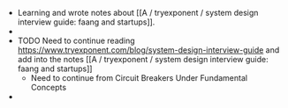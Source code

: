 - Learning and wrote notes about [[A / tryexponent / system design interview guide: faang and startups]].
-
- TODO  Need to continue reading https://www.tryexponent.com/blog/system-design-interview-guide and add into the notes [[A / tryexponent / system design interview guide: faang and startups]]
	- Need to continue from Circuit Breakers Under Fundamental Concepts
-